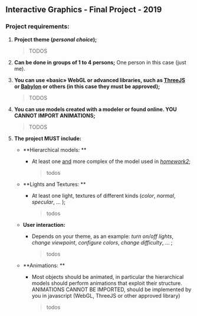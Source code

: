 ## Interactive Graphics  -  Final Project  -  2019

### Project requirements: 

1. **Project theme (*personal choice*);** 

   > TODOS

   

2. **Can be done in groups of 1 to 4 persons;** 
   One person in this case (just me).

   

3. **You can use «basic» WebGL or advanced libraries, such as [ThreeJS](http://threejs.org/) or [Babylon](http://babylonjs.com/) or others (in this case they must be approved);** 

   > TODOS

   

4. **You can use models created with a modeler or found online. YOU CANNOT IMPORT ANIMATIONS;** 

   > TODOS

   

5. **The project MUST include:** 

   - **Hierarchical models: ** 

     - At least one <u>and</u> more complex of the model used in *<u>homework2</u>*;

       > todos
       > 

   - **Lights and Textures: ** 

     - At least one light, textures of different kinds (*color*, *normal*, *specular*, ... );

       > todos
       > 

   - **User interaction:**  

     - Depends on your theme, as an example: *turn on/off lights*, *change viewpoint*, *configure colors*, *change difficulty*, ... ;

       > todos

       

   - **Animations: ** 

     - Most objects should be animated, in particular the hierarchical models should perform animations that exploit their structure. ANIMATIONS CANNOT BE IMPORTED, should be implemented by you in javascript (WebGL, ThreeJS or other approved library)

       > todos

   

